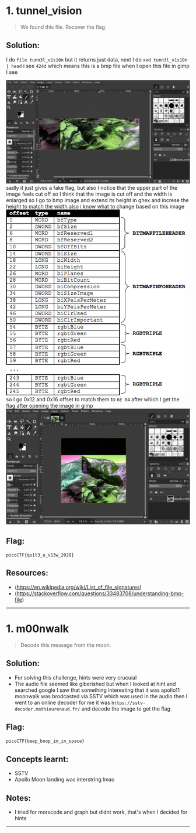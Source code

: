 # 1. tunnel_vision

> We found this file. Recover the flag.

## Solution:

I do `file tunn3l_v1s10n` but it returns just data, next I do `xxd tunn3l_v1s10n | head` i see `424d` which means this is a bmp file when I open this file in gimp I see 

![gimp_image](assets/initial_image.png)
sadly it just gives a fake flag, but also I notice that the upper part of the image feels cut off so I think that the image is cut off and the width is enlarged so I go to bmp image and extend its height in ghex and increse the height to match the width also i know what to change based on this image 
![bmp_structure](assets/bmp.png)
so I go 0x12 and 0x16 offset to match them to `6E 04`
after which I get the flag after opening the image in gimp 
![final_tunnel_vision_png](assets/final_tunnel_vision.png)
## Flag:

```
picoCTF{qu1t3_a_v13w_2020}
```
## Resources:

- (https://en.wikipedia.org/wiki/List_of_file_signatures)
- (https://stackoverflow.com/questions/33483708/understanding-bmp-file)


***

# 1. m00nwalk

> Decode this message from the moon.

## Solution:

- For solving this challenge, hints were very crucuial
- The audio file seemed like giberished but when I looked at hint and searched google I saw that something interesting that it was apollo11 moonwalk was brodcasted via SSTV which was used in the audio 
then I went to an online decoder for me it was `https://sstv-decoder.mathieurenaud.fr/` and decode the image to get the flag
## Flag:

```
picoCTF{beep_boop_im_in_space}
```

## Concepts learnt:

- SSTV 
- Apollo Moon landing was interstring lmao

## Notes:

- I tried for morscode and graph but didnt work, that's when I decided for hints
***

